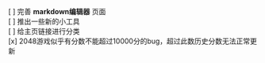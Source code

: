 [ ] 完善 **markdown编辑器** 页面  
[ ] 推出一些新的小工具  
[ ] 给主页链接进行分类  
[x] 2048游戏似乎有分数不能超过10000分的bug，超过此数历史分数无法正常更新  
